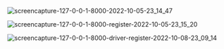 
![screencapture-127-0-0-1-8000-2022-10-05-23_14_47](https://user-images.githubusercontent.com/82975802/194639950-15620f44-b7df-4464-a183-8e9f77ac880d.png)

![screencapture-127-0-0-1-8000-register-2022-10-05-23_15_20](https://user-images.githubusercontent.com/82975802/194639964-800cc883-b624-41ab-b473-debbed482ad1.png)

![screencapture-127-0-0-1-8000-driver-register-2022-10-08-23_09_14](https://user-images.githubusercontent.com/82975802/194769652-17aea0a5-7e15-43e3-bb80-a9c0e58144fb.png)
